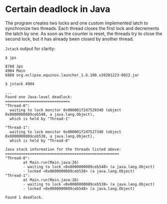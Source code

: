# Certain deadlock in Java
The program creates two locks and one custom implemented latch to synchronize two threads. Each thread closes the first lock and decrements the latch by one. As soon as the counter is reset, the threads try to close the second lock, but it has already been closed by another thread.

`Jstack` output for clarity:
```
$ jps

8788 Jps
4904 Main
6860 org.eclipse.equinox.launcher_1.6.100.v20201223-0822.jar

$ jstack 4904

...
Found one Java-level deadlock:
=============================
"Thread-0":
  waiting to lock monitor 0x000001f2d7529340 (object 0x0000000089ceb548, a java.lang.Object),
  which is held by "Thread-1"

"Thread-1":
  waiting to lock monitor 0x000001f2d7527340 (object 0x0000000089ceb538, a java.lang.Object),
  which is held by "Thread-0"

Java stack information for the threads listed above:
===================================================
"Thread-0":
        at Main.run(Main.java:26)
        - waiting to lock <0x0000000089ceb548> (a java.lang.Object)
        - locked <0x0000000089ceb538> (a java.lang.Object)
"Thread-1":
        at Main.run(Main.java:26)
        - waiting to lock <0x0000000089ceb538> (a java.lang.Object)
        - locked <0x0000000089ceb548> (a java.lang.Object)

Found 1 deadlock.
```